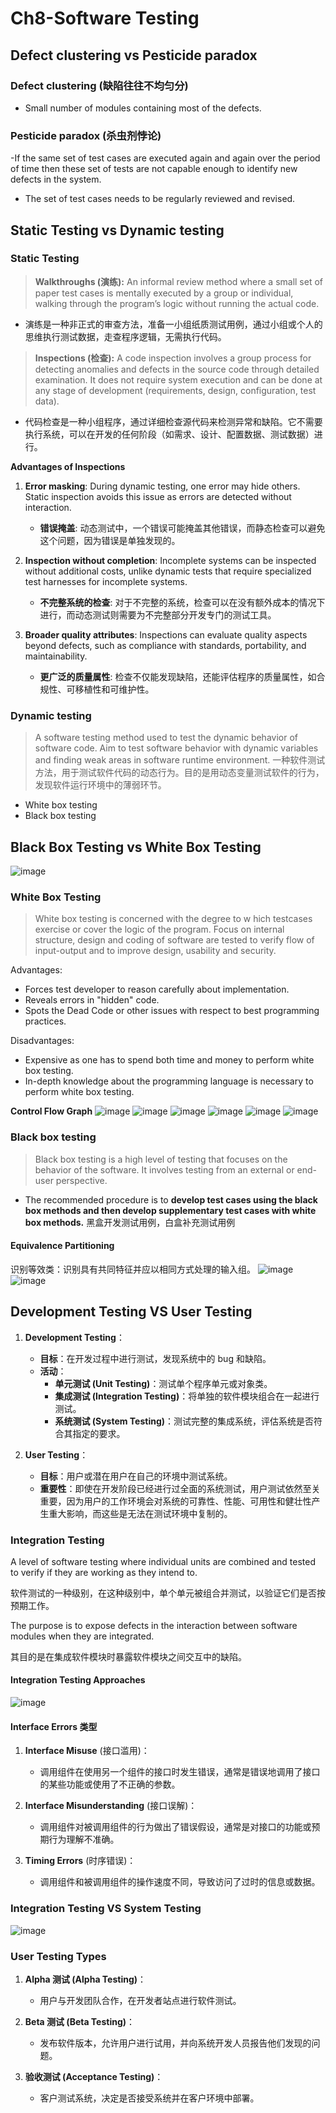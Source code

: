 # Ch8-Software Testing
## Defect clustering vs Pesticide paradox
### Defect clustering (缺陷往往不均匀分)
- Small number of modules containing most of the defects.
### Pesticide paradox (杀虫剂悖论)
-If the same set of test cases are executed again and again over the period of time then these set of tests are not capable enough to identify new defects in the system.

- The set of test cases needs to be regularly reviewed and revised.

## Static Testing vs Dynamic testing
### Static Testing
>**Walkthroughs (演练):** An informal review method where a small set of paper test cases is mentally executed by a group or individual, walking through the program’s logic without running the actual code.
- 演练是一种非正式的审查方法，准备一小组纸质测试用例，通过小组或个人的思维执行测试数据，走查程序逻辑，无需执行代码。

>**Inspections (检查):** A code inspection involves a group process for detecting anomalies and defects in the source code through detailed examination. It does not require system execution and can be done at any stage of development (requirements, design, configuration, test data).
- 代码检查是一种小组程序，通过详细检查源代码来检测异常和缺陷。它不需要执行系统，可以在开发的任何阶段（如需求、设计、配置数据、测试数据）进行。

**Advantages of Inspections**  
1. **Error masking**: During dynamic testing, one error may hide others. Static inspection avoids this issue as errors are detected without interaction.
   - **错误掩盖**: 动态测试中，一个错误可能掩盖其他错误，而静态检查可以避免这个问题，因为错误是单独发现的。
   
2. **Inspection without completion**: Incomplete systems can be inspected without additional costs, unlike dynamic tests that require specialized test harnesses for incomplete systems.
   - **不完整系统的检查**: 对于不完整的系统，检查可以在没有额外成本的情况下进行，而动态测试则需要为不完整部分开发专门的测试工具。

3. **Broader quality attributes**: Inspections can evaluate quality aspects beyond defects, such as compliance with standards, portability, and maintainability.
   - **更广泛的质量属性**: 检查不仅能发现缺陷，还能评估程序的质量属性，如合规性、可移植性和可维护性。
### Dynamic testing
> A software testing method used to test the dynamic behavior of software code. Aim to test software behavior with dynamic variables and finding weak areas in software runtime environment.
一种软件测试方法，用于测试软件代码的动态行为。目的是用动态变量测试软件的行为，发现软件运行环境中的薄弱环节。

- White box testing
- Black box testing


## Black Box Testing vs White Box Testing
![image](https://github.com/user-attachments/assets/51fbec9c-ab6c-4abb-91d5-736eb112cd46)

### White Box Testing
>White box testing is concerned with the degree to w hich testcases exercise or cover the logic of the program. Focus on internal structure, design and coding of software are tested to verify flow of input-output and to improve design, usability and security.
  
Advantages:
- Forces test developer to reason carefully about implementation.
- Reveals errors in "hidden" code.
- Spots the Dead Code or other issues with respect to best programming practices.
  
Disadvantages:
- Expensive as one has to spend both time and money to perform white box testing.
- In-depth knowledge about the programming language is necessary to perform white box testing.

**Control Flow Graph**
![image](https://github.com/user-attachments/assets/8d2a1d04-df0a-4063-aa21-d7810227e37a)
![image](https://github.com/user-attachments/assets/7b1e19a6-1648-486d-b40e-5a94264ee980)
![image](https://github.com/user-attachments/assets/ace7ac5a-001c-48c4-bb69-b707b0ea87b9)
![image](https://github.com/user-attachments/assets/4195f739-3023-4e35-8635-226a94d6099a)
![image](https://github.com/user-attachments/assets/85cb10ec-a4e5-4511-ba49-4074167e456a)
![image](https://github.com/user-attachments/assets/448a41fd-bd1e-49d0-82e9-a9b00c8e6c9c)

### Black box testing
>Black box testing is a high level of testing that focuses on the behavior of the software. It involves testing from an external or end-user perspective.

- The recommended procedure is to **develop test cases using the black box methods and then develop supplementary test cases with white box methods.**
  黑盒开发测试用例，白盒补充测试用例
  
#### Equivalence Partitioning
识别等效类：识别具有共同特征并应以相同方式处理的输入组。
![image](https://github.com/user-attachments/assets/91c1b52f-e6de-488d-832f-2e46b21f917c)
![image](https://github.com/user-attachments/assets/5b437e74-6a29-435e-b613-b594bb8d5fbc)



## Development Testing VS User Testing

1. **Development Testing**：
   - **目标**：在开发过程中进行测试，发现系统中的 bug 和缺陷。
   - **活动**：
     - **单元测试 (Unit Testing)**：测试单个程序单元或对象类。
     - **集成测试 (Integration Testing)**：将单独的软件模块组合在一起进行测试。
     - **系统测试 (System Testing)**：测试完整的集成系统，评估系统是否符合其指定的要求。

2. **User Testing**：
   - **目标**：用户或潜在用户在自己的环境中测试系统。
   - **重要性**：即使在开发阶段已经进行过全面的系统测试，用户测试依然至关重要，因为用户的工作环境会对系统的可靠性、性能、可用性和健壮性产生重大影响，而这些是无法在测试环境中复制的。

### Integration Testing
A level of software testing where individual units are combined and tested to verify if they are working as they intend to.

软件测试的一种级别，在这种级别中，单个单元被组合并测试，以验证它们是否按预期工作。

The purpose is to expose defects in the interaction between software modules when they are integrated.

其目的是在集成软件模块时暴露软件模块之间交互中的缺陷。

#### Integration Testing Approaches
![image](https://github.com/user-attachments/assets/e0ba6c34-591b-4c28-9b25-3ac7163af2e3)

#### Interface Errors 类型

1. **Interface Misuse** (接口滥用)：  
   - 调用组件在使用另一个组件的接口时发生错误，通常是错误地调用了接口的某些功能或使用了不正确的参数。

2. **Interface Misunderstanding** (接口误解)：  
   - 调用组件对被调用组件的行为做出了错误假设，通常是对接口的功能或预期行为理解不准确。

3. **Timing Errors** (时序错误)：  
   - 调用组件和被调用组件的操作速度不同，导致访问了过时的信息或数据。




### Integration Testing VS System Testing
![image](https://github.com/user-attachments/assets/3d330e87-464f-4fc5-a80e-8ab79fb4affc)


### User Testing Types

1. **Alpha 测试 (Alpha Testing)**：
   - 用户与开发团队合作，在开发者站点进行软件测试。

2. **Beta 测试 (Beta Testing)**：
   - 发布软件版本，允许用户进行试用，并向系统开发人员报告他们发现的问题。

3. **验收测试 (Acceptance Testing)**：
   - 客户测试系统，决定是否接受系统并在客户环境中部署。
